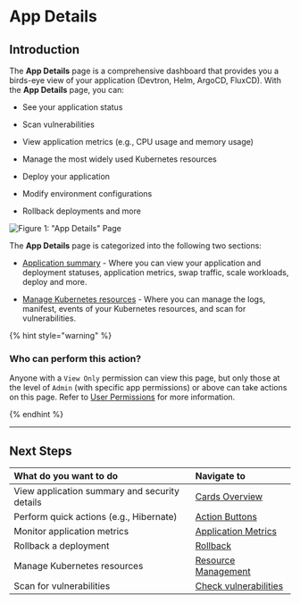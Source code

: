 # App Details

## Introduction

The **App Details** page is a comprehensive dashboard that provides you a birds-eye view of your application (Devtron, Helm, ArgoCD, FluxCD). With the **App Details** page, you can: 

* See your application status 

* Scan vulnerabilities 

* View application metrics (e.g., CPU usage and memory usage)

* Manage the most widely used Kubernetes resources

* Deploy your application

* Modify environment configurations 

* Rollback deployments and more

![Figure 1: "App Details" Page](https://devtron-public-asset.s3.us-east-2.amazonaws.com/images/creating-application/app-details/app-details-home.jpg)

The **App Details** page is categorized into the following two sections:

* [Application summary](application-summary.md) - Where you can view your application and deployment statuses, application metrics, swap traffic, scale workloads, deploy and more. 

* [Manage Kubernetes resources](app-resource-management.md) - Where you can manage the logs, manifest, events of your Kubernetes resources, and scan for vulnerabilities. 

{% hint style="warning" %}

### Who can perform this action?

Anyone with a `View Only` permission can view this page, but only those at the level of `Admin` (with specific app permissions) or above can take actions on this page. Refer to [User Permissions](../global-configurations/authorization/user-access.md) for more information. 

{% endhint %}

---

## Next Steps

| **What do you want to do** |**Navigate to**|
|:--------------------------- |:--------------| 
| View application summary and security details| [Cards Overview](application-summary.md)|
| Perform quick actions (e.g., Hibernate) | [Action Buttons](application-summary.md#action-buttons) | 
| Monitor application metrics | [Application Metrics](application-summary.md#application-metrics)| 
| Rollback a deployment | [Rollback](application-summary.md#rollback)| 
| Manage Kubernetes resources | [Resource Management](app-resource-management.md)| 
| Scan for vulnerabilities | [Check vulnerabilities](app-resource-management.md#check-vulnerabilities)| 